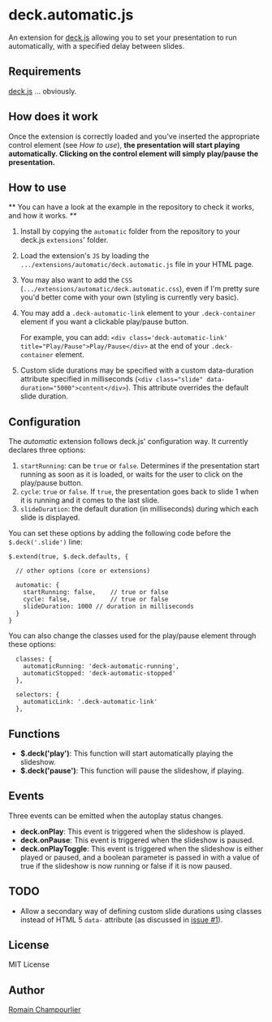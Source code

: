 # deck.automatic.js

An extension for [deck.js][] allowing you to set your presentation to run automatically, with a specified delay between slides.

## Requirements

[deck.js][] ... obviously.

## How does it work

Once the extension is correctly loaded and you've inserted the appropriate control element (see _How to use_), **the presentation will start playing automatically. Clicking on the control element will simply play/pause the presentation.**

## How to use ##

** You can have a look at the example in the repository to check it works, and how it works. **

1. Install by copying the `automatic` folder from the repository to your deck.js `extensions`' folder.

2. Load the extension's `JS` by loading the `.../extensions/automatic/deck.automatic.js` file in your HTML page.

3. You may also want to add the `CSS` (`.../extensions/automatic/deck.automatic.css`), even if I'm pretty sure you'd better come with your own (styling is currently very basic).

4. You may add a `.deck-automatic-link` element to your `.deck-container` element if you want a clickable play/pause button.

	For example, you can add: `<div class='deck-automatic-link' title="Play/Pause">Play/Pause</div>` at the end of your `.deck-container` element.

5. Custom slide durations may be specified with a custom data-duration
  attribute specified in milliseconds
  (`<div class="slide" data-duration="5000">content</div>`). This attribute
  overrides the default slide duration.
	
## Configuration

The _automatic_ extension follows deck.js' configuration way. It currently declares three options:

1. `startRunning`: can be `true` or `false`. Determines if the presentation start running as soon as it is loaded, or waits for the user to click on the play/pause button.
2. `cycle`: `true` or `false`. If `true`, the presentation goes back to slide 1 when it is running and it comes to the last slide.
3. `slideDuration`: the default duration (in milliseconds) during which each slide is displayed.

You can set these options by adding the following code before the `$.deck('.slide')` line:

```
$.extend(true, $.deck.defaults, {

  // other options (core or extensions)

  automatic: {
  	startRunning: false, 	// true or false
  	cycle: false,			// true or false
  	slideDuration: 1000	// duration in milliseconds
  }
}
```

You can also change the classes used for the play/pause element through these options:

```
  classes: {
	automaticRunning: 'deck-automatic-running',
	automaticStopped: 'deck-automatic-stopped'
  },
		
  selectors: {
	automaticLink: '.deck-automatic-link'
  },
```

## Functions

* **$.deck('play')**: This function will start automatically playing the 
  slideshow.
* **$.deck('pause')**: This function will pause the slideshow, if playing.

## Events

Three events can be emitted when the autoplay status changes.

* **deck.onPlay**: This event is triggered when the slideshow is played.
* **deck.onPause**: This event is triggered when the slideshow is paused.
* **deck.onPlayToggle**: This event is triggered when the slideshow is either
  played or paused, and a boolean parameter is passed in with a value of true
  if the slideshow is now running or false if it is now paused.
  
## TODO

* Allow a secondary way of defining custom slide durations using classes instead of HTML 5 `data-` attribute (as discussed in [issue #1](https://github.com/rchampourlier/deck.automatic.js/issues/1)).

## License

MIT License

## Author

[Romain Champourlier](romain@softr.li)

[deck.js]: https://github.com/imakewebthings/deck.js
